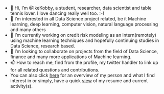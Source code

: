 - 👋 Hi, I’m @IkeKobby, a student, researcher, data scientist and table tennis lover. I love dancing really well too. :-)
- 👀 I’m interested in all Data Science project related, be it Machine learning, deep learning, computer vision, natural language processing and many others
- 🌱 I’m currently working on credit risk modeling as an intern(remotely) using machine learning techniques and hopefully continuing studies in Data Science, research based.
- 💞️ I’m looking to collaborate on projects from the field of Data Science, finance and many more applications of Machine learning.
- 📫 How to reach me, find from the profile, my twitter handler to link up for all related questions and contributions. 
- You can also click [here](https://ikekobby.github.io) for an overview of my person and what I find interest in or simply, have a quick [view](https://github.com/IkeKobby/IkeKobby/edit/main/cv.pdf) of my resume and current activity(s). 

<!---
IkeKobby/IkeKobby is a ✨ special ✨ repository because its `README.md` (this file) appears on your GitHub profile.
You can click the Preview link to take a look at your changes.
--->
